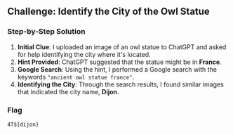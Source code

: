 ## Challenge: Identify the City of the Owl Statue

### Step-by-Step Solution

1. **Initial Clue**: I uploaded an image of an owl statue to ChatGPT and asked for help identifying the city where it's located.
2. **Hint Provided**: ChatGPT suggested that the statue might be in **France**.
3. **Google Search**: Using the hint, I performed a Google search with the keywords `"ancient owl statue france"`.
4. **Identifying the City**: Through the search results, I found similar images that indicated the city name, **Dijon**.

### Flag
`4T${dijon}`